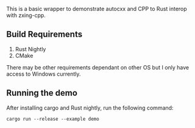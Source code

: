 This is a basic wrapper to demonstrate autocxx and CPP to Rust interop with zxing-cpp.

## Build Requirements
1. Rust Nightly
2. CMake

There may be other requirements dependant on other OS but I only have access to Windows currently.

## Running the demo
After installing cargo and Rust nightly, run the following command:

`cargo run --release --example demo`
